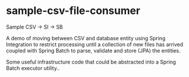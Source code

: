 # sample-csv-file-consumer
Sample CSV -> SI -> SB

A demo of moving between CSV and database entity using Spring Integration to restrict processing until a collection of new files has arrived coupled with Spring Batch to parse, validate and store (JPA) the entities.

Some useful infrastructure code that could be abstracted into a Spring Batch executor utility..

